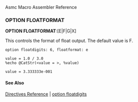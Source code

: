 Asmc Macro Assembler Reference

### OPTION FLOATFORMAT

**OPTION FLOATFORMAT**:[E|F|G|X]

This controls the format of float output. The default value is F.

```assembly
option floatdigits: 6, floatformat: e

value = 1.0 / 3.0
%echo @CatStr(<value = >, %value)

value = 3.333333e-001
```

#### See Also

[Directives Reference](readme.md) | [option floatdigits](opt_floatdigits.md)